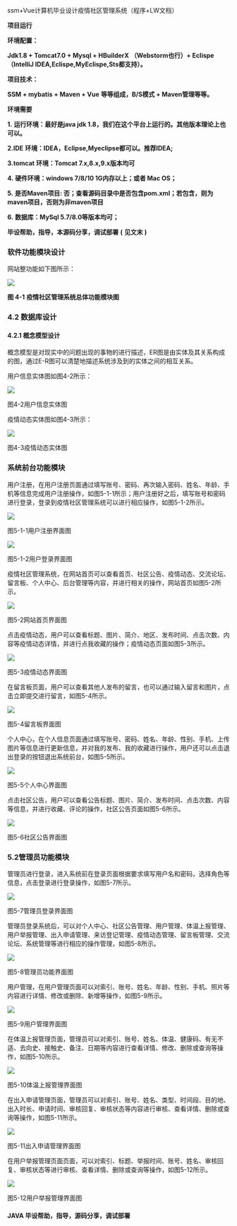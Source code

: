 ssm+Vue计算机毕业设计疫情社区管理系统（程序+LW文档）

**项目运行**

**环境配置：**

**Jdk1.8 + Tomcat7.0 + Mysql + HBuilderX** **（Webstorm也行）+ Eclispe（IntelliJ
IDEA,Eclispe,MyEclispe,Sts都支持）。**

**项目技术：**

**SSM + mybatis + Maven + Vue** **等等组成，B/S模式 + Maven管理等等。**

**环境需要**

**1.** **运行环境：最好是java jdk 1.8，我们在这个平台上运行的。其他版本理论上也可以。**

**2.IDE** **环境：IDEA，Eclipse,Myeclipse都可以。推荐IDEA;**

**3.tomcat** **环境：Tomcat 7.x,8.x,9.x版本均可**

**4.** **硬件环境：windows 7/8/10 1G内存以上；或者 Mac OS；**

**5.** **是否Maven项目: 否；查看源码目录中是否包含pom.xml；若包含，则为maven项目，否则为非maven项目**

**6.** **数据库：MySql 5.7/8.0等版本均可；**

**毕设帮助，指导，本源码分享，调试部署** **(** **见文末** **)**

### 软件功能模块设计

网站整功能如下图所示：

![](./res/2c35a0bc4b844b52bfb18897564cb791.png)

**图 4-1** **疫情社区管理系统总体功能模块图**

### 4.2 数据库设计

#### 4.2.1 概念模型设计

概念模型是对现实中的问题出现的事物的进行描述，ER图是由实体及其关系构成的图，通过E-R图可以清楚地描述系统涉及到的实体之间的相互关系。

用户信息实体图如图4-2所示：

![](./res/cc48cde2f09647a4a55f55fb379ac7a2.png)

图4-2用户信息实体图

疫情动态实体图如图4-3所示：

![](./res/7bc35b34f22245dea8b7f863171724fc.png)

图4-3疫情动态实体图

### **系统前台功能模块**

用户注册，在用户注册页面通过填写账号、密码、再次输入密码、姓名、年龄、手机等信息完成用户注册操作，如图5-1-1所示；用户注册好之后，填写账号和密码进行登录，登录到疫情社区管理系统可以进行相应操作，如图5-1-2所示。

![](./res/50ae43909f074c779e5b2d81f5e8d760.png)

图5-1-1用户注册界面图

![](./res/3fe9f8835c10494585f47017391b94af.png)

图5-1-2用户登录界面图

疫情社区管理系统，在网站首页可以查看首页、社区公告、疫情动态、交流论坛、留言板、个人中心、后台管理等内容，并进行相关的操作，网站首页如图5-2所示。

![](./res/fb01efce17bb4b9eae62aa059d46c15d.png)

图5-2网站首页界面图

点击疫情动态，用户可以查看标题、图片、简介、地区、发布时间、点击次数、内容等疫情动态详情，并进行点我收藏的操作；疫情动态页面如图5-3所示。

![](./res/310478d4bbff43919ac0ec13f274d9cf.png)

图5-3疫情动态界面图

在留言板页面，用户可以查看其他人发布的留言，也可以通过输入留言和图片，点击立即提交进行留言，如图5-4所示。

![](./res/308a91936eab45ca8f3d7168b1160148.png)

图5-4留言板界面图

个人中心，在个人信息页面通过填写账号、密码、姓名、年龄、性别、手机、上传图片等信息进行更新信息，并对我的发布、我的收藏进行操作，用户还可以点击退出登录的按钮退出系统前台，如图5-5所示。

![](./res/32880742cbd9438191ce3c87366e1eec.png)

图5-5个人中心界面图

点击社区公告，用户可以查看公告标题、图片、简介、发布时间、点击次数、内容等信息，并进行收藏、评论的操作，社区公告页面如图5-6所示。

![](./res/3268211042b144be9e83fc131829cf42.png)

图5-6社区公告界面图

###

### 5.2管理员功能模块

管理员进行登录，进入系统前在登录页面根据要求填写用户名和密码，选择角色等信息，点击登录进行登录操作，如图5-7所示。

![](./res/d4547ae83d604d4cafc8a58817c2001a.png)

图5-7管理员登录界面图

管理员登录系统后，可以对个人中心、社区公告管理、用户管理、体温上报管理、用户举报管理、出入申请管理、来访登记管理、疫情动态管理、留言板管理、交流论坛、系统管理等进行相应的操作管理，如图5-8所示。

![](./res/a604dd5d6dc645f89e73637c89d61569.png)

图5-8管理员功能界面图

用户管理，在用户管理页面可以对索引、账号、姓名、年龄、性别、手机、照片等内容进行详情、修改或删除、新增等操作，如图5-9所示。

![](./res/f80a0ad15dbc4852ac47c6f75d701f60.png)

图5-9用户管理界面图

在体温上报管理页面，管理员可以对索引、账号、姓名、体温、健康码、有无不适、去向史、接触史、备注、日期等内容进行查看详情、修改、删除或查询等操作，如图5-10所示。

![](./res/0e2acd45e2bf46cd8e45c09a1971bb87.png)

图5-10体温上报管理界面图

在出入申请管理页面，管理员可以对索引、账号、姓名、类型、时间段、目的地、出入时长、申请时间、审核回复、审核状态等内容进行审核、查看详情、删除或查询等操作，如图5-11所示。

![](./res/2a99d7b1cc8b460d85f281bc3a3bfba9.png)

图5-11出入申请管理界面图

在用户举报管理页面页面，可以对索引、标题、举报时间、账号、姓名、审核回复、审核状态等进行审核、查看详情、删除或查询等操作，如图5-12所示。

![](./res/e12ac1272a214a6295da3641addd3c3d.png)

图5-12用户举报管理界面图

#### **JAVA** **毕设帮助，指导，源码分享，调试部署**

